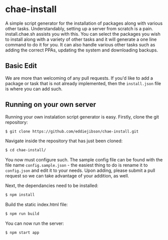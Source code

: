 # chae-install
A simple script generator for the installation of packages along with various other tasks.
Understandably, setting up a server from scratch is a pain. install.chae.sh assists you with this. You can select the packages you wish to install along with a variety of other tasks and it will generate a one line command to do it for you. It can also handle various other tasks such as adding the correct PPAs, updating the system and downloading backups.

## Basic Edit
We are more than welcoming of any pull requests. If you'd like to add a package or task that is not already implemented, then the `install.json` file is where you can add such.

## Running on your own server
Running your own instalation script generator is easy.
Firstly, clone the git repository:

```bash
$ git clone https://github.com/eddiejibson/chae-install.git
```

Navigate inside the repository that has just been cloned:

```bash
$ cd chae-install/
```

You now must configure such. The sample config file can be found with the file name `config.sample.json` - the easiest thing to do is rename it to `config.json` and edit it to your needs. Upon adding, please submit a pull request so we can take advantage of your addition, as well. 

Next, the dependancies need to be installed:

```bash
$ npm install
```

Build the static index.html file:
```bash
$ npm run build
```
You can now run the server:
```bash
$ npm start app
```
